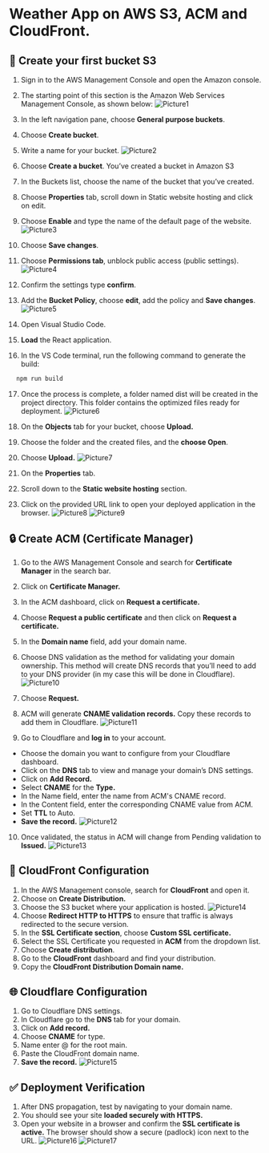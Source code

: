 # Weather App on AWS S3, ACM and CloudFront.

## 🚀 Create your first bucket S3
1.	Sign in to the AWS Management Console and open the Amazon console.
2.	The starting point of this section is the Amazon Web Services Management Console, as shown below:
![Picture1](https://github.com/user-attachments/assets/074fe6e0-c886-464b-8585-52be0f0dbbe8)

3.	In the left navigation pane, choose **General purpose buckets**.
4.	Choose **Create bucket**.
5.	Write a name for your bucket.
![Picture2](https://github.com/user-attachments/assets/76ccc2eb-3f59-413e-98ba-be0cffe9fd14)

6.	Choose **Create a bucket**.
You’ve created a bucket in Amazon S3
7.	In the Buckets list, choose the name of the bucket that you’ve created.
8.	Choose **Properties** tab, scroll down in Static website hosting and click on edit.
9.	Choose **Enable** and type the name of the default page of the website.
![Picture3](https://github.com/user-attachments/assets/8e81a2a3-03d3-4c56-970b-234572c4f2d7)

10.	Choose **Save changes**.
11.	Choose **Permissions tab**, unblock public access (public settings).
![Picture4](https://github.com/user-attachments/assets/d29a8717-5dca-4f0a-8fe1-6e1eca7286a2)

12.	Confirm the settings type **confirm**.
13.	Add the **Bucket Policy**, choose **edit**, add the policy and **Save changes**.
 ![Picture5](https://github.com/user-attachments/assets/b3416e4e-cbe5-4ffc-a844-d4906c17ea05)

14.	Open Visual Studio Code.
15.	**Load** the React application.
16. In the VS Code terminal, run the following command to generate the build:
```bash
  npm run build
```
17.	Once the process is complete, a folder named dist will be created in the project directory. This folder contains the optimized files ready for deployment.
![Picture6](https://github.com/user-attachments/assets/169a5f14-ff17-4a4b-94ea-11e0bb26f58a)

18.	On the **Objects** tab for your bucket, choose **Upload.**
19.	Choose the folder and the created files, and the **choose Open**.
20. Choose **Upload.**
![Picture7](https://github.com/user-attachments/assets/abe164f6-dfae-466a-b657-4052b9f4fb50)

21.	On the **Properties** tab.
22.	Scroll down to the **Static website hosting** section.
23.	Click on the provided URL link to open your deployed application in the browser.
![Picture8](https://github.com/user-attachments/assets/8330d290-f24e-48ed-85f1-45921d828866)
![Picture9](https://github.com/user-attachments/assets/9f047f62-a1f3-4ad4-96f6-0fa5b6bf8f51)

## 🔒 Create ACM (Certificate Manager)
1.	Go to the AWS Management Console and search for **Certificate Manager** in the search bar. 
2.	Click on **Certificate Manager.**
3.	In the ACM dashboard, click on **Request a certificate.**
4.	Choose **Request a public certificate** and then click on **Request a certificate.**
5.	In the **Domain name** field, add your domain name.
6.	Choose DNS validation as the method for validating your domain ownership. This method will create DNS records that you’ll need to add to your DNS provider (in my case this will be done in Cloudflare).
![Picture10](https://github.com/user-attachments/assets/c34d312f-8fa0-49b2-8104-91cc3f1779a8)

7. Choose **Request.**
8. ACM will generate **CNAME validation records.** Copy these records to add them in Cloudflare.
![Picture11](https://github.com/user-attachments/assets/0235d194-c5be-4ee2-b595-6e1e7db6211c)
9. Go to Cloudflare and **log in** to your account.
-	Choose the domain you want to configure from your Cloudflare dashboard.
-	Click on the **DNS** tab to view and manage your domain’s DNS settings.
-	Click on **Add Record.** 
-	Select **CNAME** for the **Type.**
-	In the Name field, enter the name from ACM's CNAME record.
-	In the Content field, enter the corresponding CNAME value from ACM. 
-	Set **TTL** to Auto. 
- **Save the record.**
![Picture12](https://github.com/user-attachments/assets/a03b6108-ed1d-40fc-94db-f2fdfbe42894)
10.	Once validated, the status in ACM will change from Pending validation to **Issued.**
![Picture13](https://github.com/user-attachments/assets/d1a30acd-2f78-4f60-bd2f-1c8db5e39b83)

## 📡 CloudFront Configuration
1.	In the AWS Management console, search for **CloudFront** and open it.
2.	Choose on **Create Distribution.**
3.	Choose the S3 bucket where your application is hosted.
![Picture14](https://github.com/user-attachments/assets/1faa72cb-079b-4be7-a27f-b7b75be7f8e6)
4.	Choose **Redirect HTTP to HTTPS** to ensure that traffic is always redirected to the secure version.
5.	In the **SSL Certificate section**, choose **Custom SSL certificate.**
6.	Select the SSL Certificate you requested in **ACM** from the dropdown list.
7.	Choose **Create distribution**.
8.	Go to the **CloudFront** dashboard and find your distribution.
9.	Copy the **CloudFront Distribution Domain name.**
## 🌐 Cloudflare Configuration
1.	Go to Cloudflare DNS settings.
2.	In Cloudflare go to the **DNS** tab for your domain.
3.	Click on **Add record.**
4.	Choose **CNAME** for type.
5.	Name enter @ for the root main.
6.	Paste the CloudFront domain name.
7.	**Save the record.**
![Picture15](https://github.com/user-attachments/assets/e357fadc-1577-49cc-a7e8-fbdaf0610e22)

## ✅ Deployment Verification 
1.	After DNS propagation, test by navigating to your domain name.
2.	You should see your site **loaded securely with HTTPS.**
3.	Open your website in a browser and confirm the **SSL certificate is active.** The browser should show a secure (padlock) icon next to the URL.
![Picture16](https://github.com/user-attachments/assets/eb51bea6-a719-4026-89be-fe67f9f6e1da)
![Picture17](https://github.com/user-attachments/assets/117c3075-9628-483e-885b-a60db334b7f3)
































